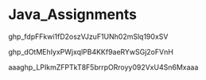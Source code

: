 # Java_Assignments

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

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

aaa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aaa
